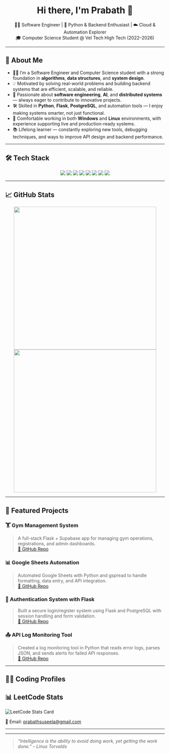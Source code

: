 <h1 align="center">Hi there, I'm Prabath 👋</h1>

<p align="center">
  👨‍💻 Software Engineer | 🐍 Python & Backend Enthusiast | ☁️ Cloud & Automation Explorer <br>
  🎓 Computer Science Student @ Vel Tech High Tech (2022–2026)
</p>

---

## 🧠 About Me

- 👨‍💻 I’m a Software Engineer and Computer Science student with a strong foundation in **algorithms**, **data structures**, and **system design**.
- 💡 Motivated by solving real-world problems and building backend systems that are efficient, scalable, and reliable.
- 🤖 Passionate about **software engineering**, **AI**, and **distributed systems** — always eager to contribute to innovative projects.
- 🛠️ Skilled in **Python**, **Flask**, **PostgreSQL**, and automation tools — I enjoy making systems smarter, not just functional.
- 🧰 Comfortable working in both **Windows** and **Linux** environments, with experience supporting live and production-ready systems.
- 📚 Lifelong learner — constantly exploring new tools, debugging techniques, and ways to improve API design and backend performance.



---

## 🛠 Tech Stack

<p align="center">
  <img src="https://img.shields.io/badge/Python-3776AB?style=for-the-badge&logo=python&logoColor=white" />
    <img src="https://img.shields.io/badge/Java-ED8B00?style=for-the-badge&logo=java&logoColor=white" />
  <img src="https://img.shields.io/badge/Shell_Script-4EAA25?style=for-the-badge&logo=gnu-bash&logoColor=white" />
  <img src="https://img.shields.io/badge/Flask-000000?style=for-the-badge&logo=flask&logoColor=white" />
  <img src="https://img.shields.io/badge/PostgreSQL-336791?style=for-the-badge&logo=postgresql&logoColor=white" />
  <img src="https://img.shields.io/badge/MySQL-4479A1?style=for-the-badge&logo=mysql&logoColor=white" />
  <img src="https://img.shields.io/badge/Linux-FCC624?style=for-the-badge&logo=linux&logoColor=black" />
  <img src="https://img.shields.io/badge/Supabase-3ECF8E?style=for-the-badge&logo=supabase&logoColor=white" />
</p>

---

## 📈 GitHub Stats

<p align="center">
  <img src="https://github-readme-stats.vercel.app/api?username=prabath17&show_icons=true&theme=tokyonight" width="450"/>
  <img src="https://github-readme-streak-stats.herokuapp.com/?user=prabath17&theme=tokyonight" width="450"/>
</p>

---

## 📂 Featured Projects

### 🏋️ Gym Management System  
> A full-stack Flask + Supabase app for managing gym operations, registrations, and admin dashboards.  
[🔗 GitHub Repo](#)

### 📊 Google Sheets Automation  
> Automated Google Sheets with Python and gspread to handle formatting, data entry, and API integration.  
[🔗 GitHub Repo](#)

### 🔐 Authentication System with Flask  
> Built a secure login/register system using Flask and PostgreSQL with session handling and form validation.  
[🔗 GitHub Repo](#)

### 📤 API Log Monitoring Tool  
> Created a log monitoring tool in Python that reads error logs, parses JSON, and sends alerts for failed API responses.  
[🔗 GitHub Repo](#)

---

## 👨‍💻 Coding Profiles

## 📊 LeetCode Stats

![LeetCode Stats Card](https://leetcard.jacoblin.cool/PRABATH_V?theme=dark&font=Karla&ext=activity)

📧 Email: prabathsuseela@gmail.com  

---

---

> _“Intelligence is the ability to avoid doing work, yet getting the work done.” – Linus Torvalds_

